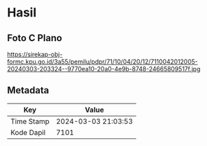 # Hasil

## Foto C Plano

https://sirekap-obj-formc.kpu.go.id/3a55/pemilu/pdpr/71/10/04/20/12/7110042012005-20240303-203324--9770ea10-20a0-4e9b-8748-24665809517f.jpg


## Metadata

| Key        | Value               |
| ---------- | ------------------- |
| Time Stamp | 2024-03-03 21:03:53 |
| Kode Dapil | 7101                |



